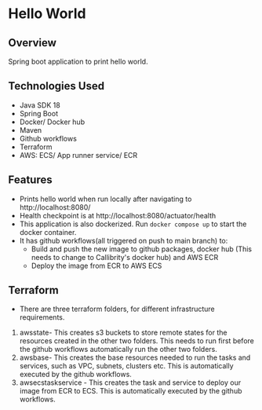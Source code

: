 # Hello World

## Overview
Spring boot application to print hello world.

## Technologies Used
- Java SDK 18
- Spring Boot
- Docker/ Docker hub
- Maven
- Github workflows
- Terraform
- AWS: ECS/ App runner service/ ECR

## Features
- Prints hello world when run locally after navigating to http://localhost:8080/
- Health checkpoint is at http://localhost:8080/actuator/health
- This application is also dockerized. Run `docker compose up` to start the docker container.
- It has github workflows(all triggered on push to main branch) to:
  - Build and push the new image to github packages, docker hub (This needs to change to Callibrity's docker hub) and AWS ECR
  - Deploy the image from ECR to AWS ECS

## Terraform
- There are three terraform folders, for different infrastructure requirements.
1) awsstate- This creates s3 buckets to store remote states for the resources created in the other two folders. This needs to run first before the github workflows automatically run the other two folders.
2) awsbase- This creates the base resources needed to run the tasks and services, such as VPC, subnets, clusters etc. This is automatically executed by the github workflows.
3) awsecstaskservice - This creates the task and service to deploy our image from ECR to ECS. This is automatically executed by the github workflows.
